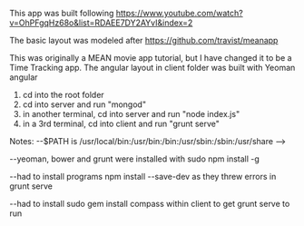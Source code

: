  
 This app was built following https://www.youtube.com/watch?v=OhPFgqHz68o&list=RDAEE7DY2AYvI&index=2

The basic layout was modeled after https://github.com/travist/meanapp

This was originally a MEAN movie app tutorial, but I have changed it to be a Time Tracking app.  The angular layout in client folder was built with Yeoman angular 


1. cd into the root folder
2. cd into server and run "mongod"
2. in another terminal, cd into server and run "node index.js"
3. in a 3rd terminal, cd into client and run "grunt serve"

Notes: 
--$PATH is /usr/local/bin:/usr/bin:/bin:/usr/sbin:/sbin:/usr/share -->

--yeoman, bower and grunt were installed with sudo npm install -g <name>

--had to install programs npm install <program> --save-dev as they threw errors in grunt serve

--had to install sudo gem install compass within client to get grunt serve to run